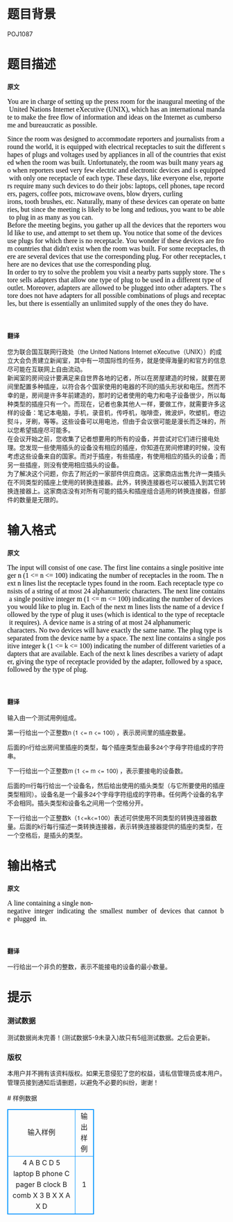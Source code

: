 # 

 
 # 题目背景 
<p>POJ1087</p> 

 
 # 题目描述 
<h3><strong><span style="font-family: 'Helvetica Neue', Helvetica, Arial, sans-serif; font-size: 14px; line-height: 20px;">原文</span></strong></h3>

<p><span style="color: rgb(0, 0, 0); font-family: 'Times New Roman', Times, serif; font-size: 16px; line-height: normal;">You&nbsp;are&nbsp;in&nbsp;charge&nbsp;of&nbsp;setting&nbsp;up&nbsp;the&nbsp;press&nbsp;room&nbsp;for&nbsp;the&nbsp;inaugural&nbsp;meeting&nbsp;of&nbsp;the&nbsp;United&nbsp;Nations&nbsp;Internet&nbsp;eXecutive&nbsp;(UNIX),&nbsp;which&nbsp;has&nbsp;an&nbsp;international&nbsp;mandate&nbsp;to&nbsp;make&nbsp;the&nbsp;free&nbsp;flow&nbsp;of&nbsp;information&nbsp;and&nbsp;ideas&nbsp;on&nbsp;the&nbsp;Internet&nbsp;as&nbsp;cumbersome&nbsp;and&nbsp;bureaucratic&nbsp;as&nbsp;possible.&nbsp;</span></p>

<p><span style="color: rgb(0, 0, 0); font-family: 'Times New Roman', Times, serif; font-size: 16px; line-height: normal;">Since&nbsp;the&nbsp;room&nbsp;was&nbsp;designed&nbsp;to&nbsp;accommodate&nbsp;reporters&nbsp;and&nbsp;journalists&nbsp;from&nbsp;around&nbsp;the&nbsp;world,&nbsp;it&nbsp;is&nbsp;equipped&nbsp;with&nbsp;electrical&nbsp;receptacles&nbsp;to&nbsp;suit&nbsp;the&nbsp;different&nbsp;shapes&nbsp;of&nbsp;plugs&nbsp;and&nbsp;voltages&nbsp;used&nbsp;by&nbsp;appliances&nbsp;in&nbsp;all&nbsp;of&nbsp;the&nbsp;countries&nbsp;that&nbsp;existed&nbsp;when&nbsp;the&nbsp;room&nbsp;was&nbsp;built.&nbsp;Unfortunately,&nbsp;the&nbsp;room&nbsp;was&nbsp;built&nbsp;many&nbsp;years&nbsp;ago&nbsp;when&nbsp;reporters&nbsp;used&nbsp;very&nbsp;few&nbsp;electric&nbsp;and&nbsp;electronic&nbsp;devices&nbsp;and&nbsp;is&nbsp;equipped&nbsp;with&nbsp;only&nbsp;one&nbsp;receptacle&nbsp;of&nbsp;each&nbsp;type.&nbsp;These&nbsp;days,&nbsp;like&nbsp;everyone&nbsp;else,&nbsp;reporters&nbsp;require&nbsp;many&nbsp;such&nbsp;devices&nbsp;to&nbsp;do&nbsp;their&nbsp;jobs:&nbsp;laptops,&nbsp;cell&nbsp;phones,&nbsp;tape&nbsp;recorders,&nbsp;pagers,&nbsp;coffee&nbsp;pots,&nbsp;microwave&nbsp;ovens,&nbsp;blow&nbsp;dryers,&nbsp;curling&nbsp;</span><br style="color: rgb(0, 0, 0); font-family: 'Times New Roman', Times, serif; font-size: 16px; line-height: normal;" />
<span style="color: rgb(0, 0, 0); font-family: 'Times New Roman', Times, serif; font-size: 16px; line-height: normal;">irons,&nbsp;tooth&nbsp;brushes,&nbsp;etc.&nbsp;Naturally,&nbsp;many&nbsp;of&nbsp;these&nbsp;devices&nbsp;can&nbsp;operate&nbsp;on&nbsp;batteries,&nbsp;but&nbsp;since&nbsp;the&nbsp;meeting&nbsp;is&nbsp;likely&nbsp;to&nbsp;be&nbsp;long&nbsp;and&nbsp;tedious,&nbsp;you&nbsp;want&nbsp;to&nbsp;be&nbsp;able&nbsp;to&nbsp;plug&nbsp;in&nbsp;as&nbsp;many&nbsp;as&nbsp;you&nbsp;can.&nbsp;</span><br style="color: rgb(0, 0, 0); font-family: 'Times New Roman', Times, serif; font-size: 16px; line-height: normal;" />
<span style="color: rgb(0, 0, 0); font-family: 'Times New Roman', Times, serif; font-size: 16px; line-height: normal;">Before&nbsp;the&nbsp;meeting&nbsp;begins,&nbsp;you&nbsp;gather&nbsp;up&nbsp;all&nbsp;the&nbsp;devices&nbsp;that&nbsp;the&nbsp;reporters&nbsp;would&nbsp;like&nbsp;to&nbsp;use,&nbsp;and&nbsp;attempt&nbsp;to&nbsp;set&nbsp;them&nbsp;up.&nbsp;You&nbsp;notice&nbsp;that&nbsp;some&nbsp;of&nbsp;the&nbsp;devices&nbsp;use&nbsp;plugs&nbsp;for&nbsp;which&nbsp;there&nbsp;is&nbsp;no&nbsp;receptacle.&nbsp;You&nbsp;wonder&nbsp;if&nbsp;these&nbsp;devices&nbsp;are&nbsp;from&nbsp;countries&nbsp;that&nbsp;didn&#39;t&nbsp;exist&nbsp;when&nbsp;the&nbsp;room&nbsp;was&nbsp;built.&nbsp;For&nbsp;some&nbsp;receptacles,&nbsp;there&nbsp;are&nbsp;several&nbsp;devices&nbsp;that&nbsp;use&nbsp;the&nbsp;corresponding&nbsp;plug.&nbsp;For&nbsp;other&nbsp;receptacles,&nbsp;there&nbsp;are&nbsp;no&nbsp;devices&nbsp;that&nbsp;use&nbsp;the&nbsp;corresponding&nbsp;plug.&nbsp;</span><br style="color: rgb(0, 0, 0); font-family: 'Times New Roman', Times, serif; font-size: 16px; line-height: normal;" />
<span style="color: rgb(0, 0, 0); font-family: 'Times New Roman', Times, serif; font-size: 16px; line-height: normal;">In&nbsp;order&nbsp;to&nbsp;try&nbsp;to&nbsp;solve&nbsp;the&nbsp;problem&nbsp;you&nbsp;visit&nbsp;a&nbsp;nearby&nbsp;parts&nbsp;supply&nbsp;store.&nbsp;The&nbsp;store&nbsp;sells&nbsp;adapters&nbsp;that&nbsp;allow&nbsp;one&nbsp;type&nbsp;of&nbsp;plug&nbsp;to&nbsp;be&nbsp;used&nbsp;in&nbsp;a&nbsp;different&nbsp;type&nbsp;of&nbsp;outlet.&nbsp;Moreover,&nbsp;adapters&nbsp;are&nbsp;allowed&nbsp;to&nbsp;be&nbsp;plugged&nbsp;into&nbsp;other&nbsp;adapters.&nbsp;The&nbsp;store&nbsp;does&nbsp;not&nbsp;have&nbsp;adapters&nbsp;for&nbsp;all&nbsp;possible&nbsp;combinations&nbsp;of&nbsp;plugs&nbsp;and&nbsp;receptacles,&nbsp;but&nbsp;there&nbsp;is&nbsp;essentially&nbsp;an&nbsp;unlimited&nbsp;supply&nbsp;of&nbsp;the&nbsp;ones&nbsp;they&nbsp;do&nbsp;have.</span></p>

<p>&nbsp;</p>

<h3><strong><span style="font-family: 'Helvetica Neue', Helvetica, Arial, sans-serif; font-size: 14px; line-height: 20px;">翻译</span></strong></h3>

<p><span style="font-family: 'Helvetica Neue', Helvetica, Arial, sans-serif; font-size: 14px; line-height: 20px;">您为联合国互联网行政处（the&nbsp;United&nbsp;Nations&nbsp;Internet&nbsp;eXecutive（UNIX））的成立大会负责建立新闻室，其中有一项国际性的任务，就是使得海量的和官方的信息尽可能在互联网上自由流动。</span><br style="box-sizing: border-box; font-family: 'Helvetica Neue', Helvetica, Arial, sans-serif; font-size: 14px; line-height: 20px;" />
<span style="font-family: 'Helvetica Neue', Helvetica, Arial, sans-serif; font-size: 14px; line-height: 20px;">新闻室的房间设计要满足来自世界各地的记者，所以在房屋建造的时候，就要在房间里配置多种插座，以符合各个国家使用的电器的不同的插头形状和电压。然而不幸的是，房间是许多年前建造的，那时的记者使用的电力和电子设备很少，所以每种类型的插座只有一个。而现在，记者也象其他人一样，要做工作，就需要许多这样的设备：笔记本电脑，手机，录音机，传呼机，咖啡壶，微波炉，吹塑机，卷边熨斗，牙刷，等等。这些设备可以用电池，但由于会议很可能是漫长而乏味的，所以您希望插座尽可能多。</span><br style="box-sizing: border-box; font-family: 'Helvetica Neue', Helvetica, Arial, sans-serif; font-size: 14px; line-height: 20px;" />
<span style="font-family: 'Helvetica Neue', Helvetica, Arial, sans-serif; font-size: 14px; line-height: 20px;">在会议开始之前，您收集了记者想要用的所有的设备，并尝试对它们进行接电处理。您发现一些使用插头的设备没有相应的插座，你知道在房间修建的时候，没有考虑这些设备来自的国家。而对于插座，有些插座，有使用相应的插头的设备；而另一些插座，则没有使用相应插头的设备。</span><br style="box-sizing: border-box; font-family: 'Helvetica Neue', Helvetica, Arial, sans-serif; font-size: 14px; line-height: 20px;" />
<span style="font-family: 'Helvetica Neue', Helvetica, Arial, sans-serif; font-size: 14px; line-height: 20px;">为了解决这个问题，你去了附近的一家部件供应商店。这家商店出售允许一类插头在不同类型的插座上使用的转换连接器。此外，转换连接器也可以被插入到其它转换连接器上。这家商店没有对所有可能的插头和插座组合适用的转换连接器，但部件的数量是无限的。</span></p> 

 
 # 输入格式 
<h3><strong><span style="font-family: 'Helvetica Neue', Helvetica, Arial, sans-serif; font-size: 14px; line-height: 20px;">原文</span></strong></h3>

<p><span style="color: rgb(0, 0, 0); font-family: 'Times New Roman', Times, serif; font-size: 16px; line-height: normal;">The&nbsp;input&nbsp;will&nbsp;consist&nbsp;of&nbsp;one&nbsp;case.&nbsp;The&nbsp;first&nbsp;line&nbsp;contains&nbsp;a&nbsp;single&nbsp;positive&nbsp;integer&nbsp;n&nbsp;(1&nbsp;&lt;=&nbsp;n&nbsp;&lt;=&nbsp;100)&nbsp;indicating&nbsp;the&nbsp;number&nbsp;of&nbsp;receptacles&nbsp;in&nbsp;the&nbsp;room.&nbsp;The&nbsp;next&nbsp;n&nbsp;lines&nbsp;list&nbsp;the&nbsp;receptacle&nbsp;types&nbsp;found&nbsp;in&nbsp;the&nbsp;room.&nbsp;Each&nbsp;receptacle&nbsp;type&nbsp;consists&nbsp;of&nbsp;a&nbsp;string&nbsp;of&nbsp;at&nbsp;most&nbsp;24&nbsp;alphanumeric&nbsp;characters.&nbsp;The&nbsp;next&nbsp;line&nbsp;contains&nbsp;a&nbsp;single&nbsp;positive&nbsp;integer&nbsp;m&nbsp;(1&nbsp;&lt;=&nbsp;m&nbsp;&lt;=&nbsp;100)&nbsp;indicating&nbsp;the&nbsp;number&nbsp;of&nbsp;devices&nbsp;you&nbsp;would&nbsp;like&nbsp;to&nbsp;plug&nbsp;in.&nbsp;Each&nbsp;of&nbsp;the&nbsp;next&nbsp;m&nbsp;lines&nbsp;lists&nbsp;the&nbsp;name&nbsp;of&nbsp;a&nbsp;device&nbsp;followed&nbsp;by&nbsp;the&nbsp;type&nbsp;of&nbsp;plug&nbsp;it&nbsp;uses&nbsp;(which&nbsp;is&nbsp;identical&nbsp;to&nbsp;the&nbsp;type&nbsp;of&nbsp;receptacle&nbsp;it&nbsp;requires).&nbsp;A&nbsp;device&nbsp;name&nbsp;is&nbsp;a&nbsp;string&nbsp;of&nbsp;at&nbsp;most&nbsp;24&nbsp;alphanumeric&nbsp;</span><br style="color: rgb(0, 0, 0); font-family: 'Times New Roman', Times, serif; font-size: 16px; line-height: normal;" />
<span style="color: rgb(0, 0, 0); font-family: 'Times New Roman', Times, serif; font-size: 16px; line-height: normal;">characters.&nbsp;No&nbsp;two&nbsp;devices&nbsp;will&nbsp;have&nbsp;exactly&nbsp;the&nbsp;same&nbsp;name.&nbsp;The&nbsp;plug&nbsp;type&nbsp;is&nbsp;separated&nbsp;from&nbsp;the&nbsp;device&nbsp;name&nbsp;by&nbsp;a&nbsp;space.&nbsp;The&nbsp;next&nbsp;line&nbsp;contains&nbsp;a&nbsp;single&nbsp;positive&nbsp;integer&nbsp;k&nbsp;(1&nbsp;&lt;=&nbsp;k&nbsp;&lt;=&nbsp;100)&nbsp;indicating&nbsp;the&nbsp;number&nbsp;of&nbsp;different&nbsp;varieties&nbsp;of&nbsp;adapters&nbsp;that&nbsp;are&nbsp;available.&nbsp;Each&nbsp;of&nbsp;the&nbsp;next&nbsp;k&nbsp;lines&nbsp;describes&nbsp;a&nbsp;variety&nbsp;of&nbsp;adapter,&nbsp;giving&nbsp;the&nbsp;type&nbsp;of&nbsp;receptacle&nbsp;provided&nbsp;by&nbsp;the&nbsp;adapter,&nbsp;followed&nbsp;by&nbsp;a&nbsp;space,&nbsp;followed&nbsp;by&nbsp;the&nbsp;type&nbsp;of&nbsp;plug.</span></p>

<p>&nbsp;</p>

<h3><strong><span style="font-family: 'Helvetica Neue', Helvetica, Arial, sans-serif; font-size: 14px; line-height: 20px;">翻译</span></strong></h3>

<p><span style="font-family: 'Helvetica Neue', Helvetica, Arial, sans-serif; font-size: 14px; line-height: 20px;">输入由一个测试用例组成。</span></p>

<p><span style="font-family: 'Helvetica Neue', Helvetica, Arial, sans-serif; font-size: 14px; line-height: 20px;">第一行给出一个正整数n&nbsp;(1&nbsp;&lt;=&nbsp;n&nbsp;&lt;=&nbsp;100)&nbsp;，表示房间里的插座数量。</span></p>

<p><span style="font-family: 'Helvetica Neue', Helvetica, Arial, sans-serif; font-size: 14px; line-height: 20px;">后面的n行给出房间里插座的类型，每个插座类型由最多24个字母字符组成的字符串。</span></p>

<p><span style="font-family: 'Helvetica Neue', Helvetica, Arial, sans-serif; font-size: 14px; line-height: 20px;">下一行给出一个正整数m&nbsp;(1&nbsp;&lt;=&nbsp;m&nbsp;&lt;=&nbsp;100)&nbsp;，表示要接电的设备数。</span></p>

<p><span style="font-family: 'Helvetica Neue', Helvetica, Arial, sans-serif; font-size: 14px; line-height: 20px;">后面的m行每行给出一个设备名，然后给出使用的插头类型（与它所要使用的插座类型相同）。设备名是一个最多24个字母字符组成的字符串。任何两个设备的名字不会相同。插头类型和设备名之间用一个空格分开。</span></p>

<p><span style="font-family: 'Helvetica Neue', Helvetica, Arial, sans-serif; font-size: 14px; line-height: 20px;">下一行给出一个正整数k（1&lt;=k&lt;=100）表述可供使用不同类型的转换连接器数量。后面的k行每行描述一类转换连接器，表示转换连接器提供的插座的类型，在一个空格后，是插头的类型。</span></p> 

 
 # 输出格式 
<h3><strong><span style="font-family: 'Helvetica Neue', Helvetica, Arial, sans-serif; font-size: 14px; line-height: 20px;">原文</span></strong></h3>

<p><span style="color: rgb(0, 0, 0); font-family: 'Times New Roman', Times, serif; font-size: 16px; line-height: normal;">A&nbsp;line&nbsp;containing&nbsp;a&nbsp;single&nbsp;non-negative&nbsp;&nbsp;integer&nbsp;&nbsp;indicating&nbsp;&nbsp;the&nbsp;&nbsp;smallest&nbsp;&nbsp;number&nbsp;&nbsp;of&nbsp;&nbsp;devices&nbsp;&nbsp;that&nbsp;&nbsp;cannot&nbsp;&nbsp;be&nbsp;&nbsp;plugged&nbsp;&nbsp;in.</span></p>

<p>&nbsp;</p>

<h3><strong><span style="font-family: 'Helvetica Neue', Helvetica, Arial, sans-serif; font-size: 14px; line-height: 20px;">翻译</span></strong></h3>

<p><span style="font-family: 'Helvetica Neue', Helvetica, Arial, sans-serif; font-size: 14px; line-height: 20px;">一行给出一个非负的整数，表示不能接电的设备的最小数量。</span></p> 

 
 # 提示 
<h3><strong>测试数据</strong></h3>

<p>测试数据尚未完善！(测试数据5-9未录入)故只有5组测试数据。之后会更新。</p>

<h3><strong>版权</strong></h3>

<p style="line-height: 20.8px;">本用户并不拥有该资料版权。如果无意侵犯了您的权益，请私信管理员或本用户。管理员接到通知后请删题，以避免不必要的纠纷，谢谢！</p> 
# 样例数据
<style>
        table,table tr th, table tr td { border:1px solid #0094ff; }
        table { width: 200px; min-height: 25px; line-height: 25px; text-align: center; border-collapse: collapse;}   
    </style>
<table>
	<tr>
		<td>输入样例</td>
		<td>输出样例</td>
	</tr>
<tr><td>4 
A 
B 
C 
D 
5 
laptop B 
phone C 
pager B 
clock B 
comb X 
3 
B X 
X A 
X D</td><td>1</td></tr></table>
